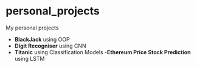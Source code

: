 # personal_projects
My personal projects
- **BlackJack** using OOP
- **Digit Recogniser** using CNN
- **Titanic** using Classification Models
-**Ethereum Price Stock Prediction** using LSTM 
